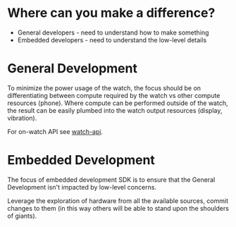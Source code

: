 Where can you make a difference?
================================================================================
* General developers - need to understand how to make something
* Embedded developers - need to understand the low-level details

General Development
================================================================================
To minimize the power usage of the watch, the focus should be on differentiating
between compute required by the watch vs other compute resources (phone). Where
compute can be performed outside of the watch, the result can be easily plumbed
into the watch output resources (display, vibration).

For on-watch API see [watch-api](watch-api.md).

Embedded Development
================================================================================
The focus of embedded development SDK is to ensure that the General Development
isn't impacted by low-level concerns.

Leverage the exploration of hardware from all the available sources, commit
changes to them (in this way others will be able to stand upon the shoulders
of giants).
